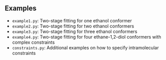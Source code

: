 ## Examples
- `example1.py`: Two-stage fitting for one ethanol conformer
- `example2.py`: Two-stage fitting for two ethanol conformers
- `example3.py`: Two-stage fitting for three ethanol conformers
- `example4.py`: Two-stage fitting for four ethane-1,2-diol conformers with complex constraints
- `constraints.py`: Additional examples on how to specify intramolecular constraints
